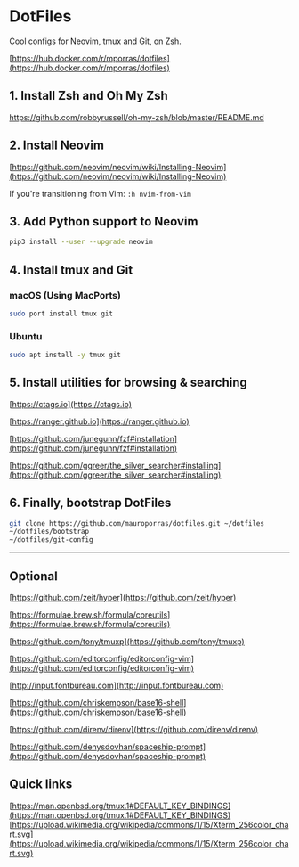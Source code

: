 # DotFiles

Cool configs for Neovim, tmux and Git, on Zsh.

[https://hub.docker.com/r/mporras/dotfiles](https://hub.docker.com/r/mporras/dotfiles)

## 1. Install Zsh and Oh My Zsh

https://github.com/robbyrussell/oh-my-zsh/blob/master/README.md


## 2. Install Neovim

[https://github.com/neovim/neovim/wiki/Installing-Neovim](https://github.com/neovim/neovim/wiki/Installing-Neovim)

If you're transitioning from Vim: `:h nvim-from-vim`


## 3. Add Python support to Neovim

``` bash
pip3 install --user --upgrade neovim
```


## 4. Install tmux and Git


### macOS (Using MacPorts)

``` bash
sudo port install tmux git
```


### Ubuntu

``` bash
sudo apt install -y tmux git
```


## 5. Install utilities for browsing & searching

[https://ctags.io](https://ctags.io)

[https://ranger.github.io](https://ranger.github.io)

[https://github.com/junegunn/fzf#installation](https://github.com/junegunn/fzf#installation)

[https://github.com/ggreer/the_silver_searcher#installing](https://github.com/ggreer/the_silver_searcher#installing)


## 6. Finally, bootstrap DotFiles

``` bash
git clone https://github.com/mauroporras/dotfiles.git ~/dotfiles
~/dotfiles/bootstrap
~/dotfiles/git-config
```


______


## Optional

[https://github.com/zeit/hyper](https://github.com/zeit/hyper)

[https://formulae.brew.sh/formula/coreutils](https://formulae.brew.sh/formula/coreutils)

[https://github.com/tony/tmuxp](https://github.com/tony/tmuxp)

[https://github.com/editorconfig/editorconfig-vim](https://github.com/editorconfig/editorconfig-vim)

[http://input.fontbureau.com](http://input.fontbureau.com)

[https://github.com/chriskempson/base16-shell](https://github.com/chriskempson/base16-shell)

[https://github.com/direnv/direnv](https://github.com/direnv/direnv)

[https://github.com/denysdovhan/spaceship-prompt](https://github.com/denysdovhan/spaceship-prompt)


## Quick links

[https://man.openbsd.org/tmux.1#DEFAULT_KEY_BINDINGS](https://man.openbsd.org/tmux.1#DEFAULT_KEY_BINDINGS)
[https://upload.wikimedia.org/wikipedia/commons/1/15/Xterm_256color_chart.svg](https://upload.wikimedia.org/wikipedia/commons/1/15/Xterm_256color_chart.svg)
